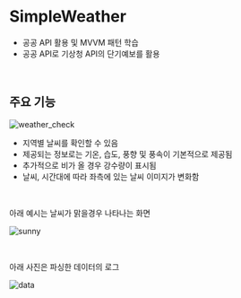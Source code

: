 # SimpleWeather
- 공공 API 활용 및 MVVM 패턴 학습
- 공공 API로 기상청 API의 단기예보를 활용

<br>

## 주요 기능
![weather_check](https://user-images.githubusercontent.com/97011241/188399862-0717aeb4-7903-450c-a2e0-25f19f9ed977.gif)
- 지역별 날씨를 확인할 수 있음
- 제공되는 정보로는 기온, 습도, 풍향 및 풍속이 기본적으로 제공됨
- 추가적으로 비가 올 경우 강수량이 표시됨
- 날씨, 시간대에 따라 좌측에 있는 날씨 이미지가 변화함

<br>

아래 예시는 날씨가 맑을경우 나타나는 화면

![sunny](https://user-images.githubusercontent.com/97011241/188402759-22283e34-1598-4bd0-8bb3-c25c3ebd5a39.png)

<br>

아래 사진은 파싱한 데이터의 로그

![data](https://user-images.githubusercontent.com/97011241/188402794-751ab485-f45d-464c-8a63-c0e44f42b3a3.png)


### 
